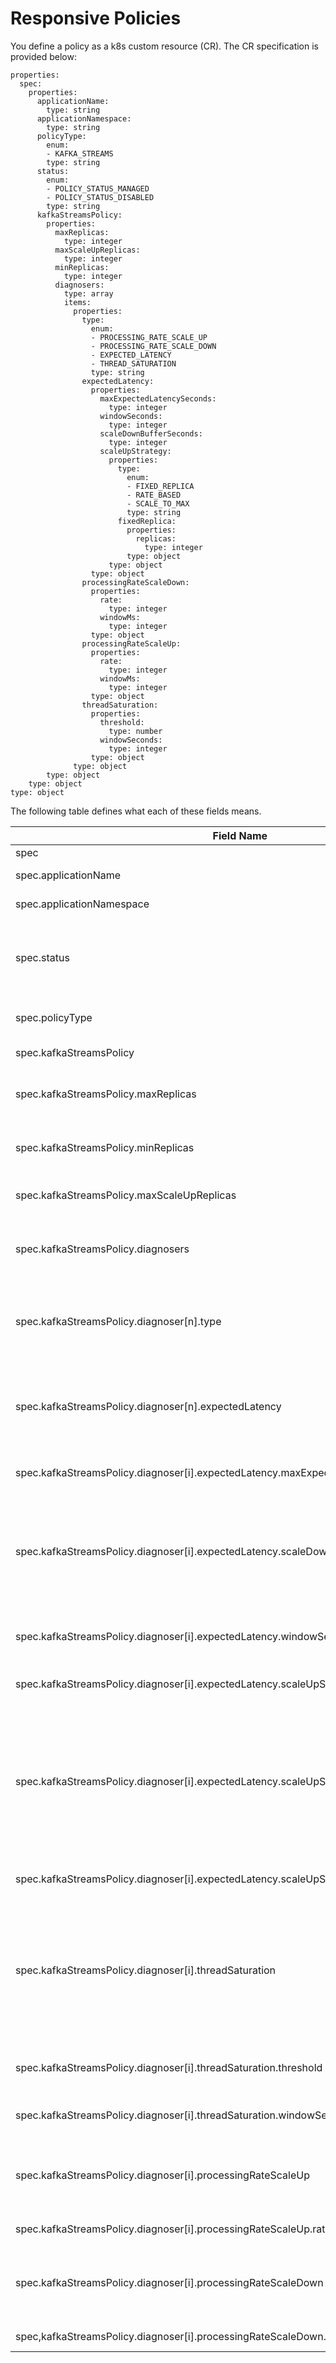# Responsive Policies

You define a policy as a k8s custom resource (CR). The CR specification is provided below:

```
properties:
  spec:
    properties:
      applicationName:
        type: string
      applicationNamespace:
        type: string
      policyType:
        enum:
        - KAFKA_STREAMS
        type: string
      status:
        enum:
        - POLICY_STATUS_MANAGED
        - POLICY_STATUS_DISABLED
        type: string
      kafkaStreamsPolicy:
        properties:
          maxReplicas:
            type: integer
          maxScaleUpReplicas:
            type: integer
          minReplicas:
            type: integer
          diagnosers:
            type: array
            items:
              properties:
                type:
                  enum:
                  - PROCESSING_RATE_SCALE_UP
                  - PROCESSING_RATE_SCALE_DOWN
                  - EXPECTED_LATENCY
                  - THREAD_SATURATION
                  type: string
                expectedLatency:
                  properties:
                    maxExpectedLatencySeconds:
                      type: integer
                    windowSeconds:
                      type: integer
                    scaleDownBufferSeconds:
                      type: integer
                    scaleUpStrategy:
                      properties:
                        type:
                          enum:
                          - FIXED_REPLICA
                          - RATE_BASED
                          - SCALE_TO_MAX
                          type: string
                        fixedReplica:
                          properties:
                            replicas:
                              type: integer
                          type: object
                      type: object
                  type: object
                processingRateScaleDown:
                  properties:
                    rate:
                      type: integer
                    windowMs:
                      type: integer
                  type: object
                processingRateScaleUp:
                  properties:
                    rate:
                      type: integer
                    windowMs:
                      type: integer
                  type: object
                threadSaturation:
                  properties:
                    threshold:
                      type: number
                    windowSeconds:
                      type: integer
                  type: object
              type: object
        type: object
    type: object
type: object
```

The following table defines what each of these fields means.

| Field Name | Description |
|------------|-------------|
| spec | The Responsive Policy specification |
| spec.applicationName | The name of your application's deployment/statefulset. |
| spec.applicationNamespace | The k8s namespace that your application is deployed into. |
| spec.status | Set to POLICY_STATUS_MANAGED to have the Operator automatically execute corrective actions. Set to POLICY_STATUS_DISABLED to have the policy evaluate but not execute actions. |
| spec.policyType | The type of application under management. Must be set to KAFKA_STREAMS. |
| spec.kafkaStreamsPolicy | Defines the policy for a Kafka Streams application. |
| spec.kafkaStreamsPolicy.maxReplicas | Specifies a constraint on the maximum number of replicas. The policy will never scale the application past this max. |
| spec.kafkaStreamsPolicy.minReplicas | Specifies a constraint on the minimum number of replicas. The policy will never scale below this min. |
| spec.kafkaStreamsPolicy.maxScaleUpReplicas | Specifies a constraint on the maximum number of replicas the policy will add in a given evaluation |
| spec.kafkaStreamsPolicy.diagnosers | A list of diagnosers that govern the policy's behaviour. Diagnosers can produce conflicting actions. In that case, the diagnoser that comes first in the list takes precedence. |
| spec.kafkaStreamsPolicy.diagnoser[n].type | Specifies the type of this diagnoser. One of PROCESSING_RATE_SCALE_UP, PROCESSING_RATE_SCALE_DOWN, EXPECTED_LATENCY, or THREAD_SATURATION. |
| spec.kafkaStreamsPolicy.diagnoser[n].expectedLatency | Specifies an Expected Latency Diagnoser. This Diagnoser specifies a goal for the expected latency for a record to be processed at a sub-topology, when enqueued at a source topic partition of that sub-topology. |
| spec.kafkaStreamsPolicy.diagnoser[i].expectedLatency.maxExpectedLatencySeconds | The max expected latency for an application to be considered healthy. |
| spec.kafkaStreamsPolicy.diagnoser[i].expectedLatency.scaleDownBufferSeconds | If the application is violating the max expected latency goal, specifies how fast the diagnoser should try to bring the application back under the target expected latency. Specifying a lower value means the diagnoser will provision more replicas to try to more quickly meet the goal.
| spec.kafkaStreamsPolicy.diagnoser[i].expectedLatency.windowSeconds | Specifies how long of a window to evaluate append and processing rates over to perform the expected latency calculation. |
| spec.kafkaStreamsPolicy.diagnoser[i].expectedLatency.scaleUpStrategy | Specifies a strategy to use to scale he application when violating the expected latency goal. |
| spec.kafkaStreamsPolicy.diagnoser[i].expectedLatency.scaleUpStrategy.type | One of FIXED_REPLICAS, SCALE_TO_MAX, or RATE_BASED. The FIXED_REPLICAS strategy will alway scale up by a configurable number of replicas. The SCALE_TO_MAX strategy will always scale up to the max possible replicas. The RATE_BASED strategy will scale up to a number of replicas that meets the append rate while bringing the application back under the target expected latency. |
| spec.kafkaStreamsPolicy.diagnoser[i].expectedLatency.scaleUpStrategy.fixedReplicas.replicas | Specifies the number of replicas to scale up by when using the FIXED_REPLICAS strategy. |
| spec.kafkaStreamsPolicy.diagnoser[i].threadSaturation | The Thread Saturation diagnoser tries to make sure that the application is making good use of the threads provisioned to process records. It does this by measuring how long each thread spends blocked waiting on new records to process vs processing records. If all the threads are spending most of their time blocked then it removes a replica. |
| spec.kafkaStreamsPolicy.diagnoser[i].threadSaturation.threshold | The threshold for blocked ratio over which to consider a thread "underutilized" and therefore removable. |
| spec.kafkaStreamsPolicy.diagnoser[i].threadSaturation.windowSeconds | Specifies how long of a window to evaluate when computing blocked time. |
| spec.kafkaStreamsPolicy.diagnoser[i].processingRateScaleUp | This diagnoser tries to ensure that all the nodes are processing fewer than some threshold of records per second. Whenever a node starts to exceed this threshold, it adds a replica. |
| spec.kafkaStreamsPolicy.diagnoser[i].processingRateScaleUp.rate | The rate over which to add a replica. |
| spec.kafkaStreamsPolicy.diagnoser[i].processingRateScaleDown | This diagnoser tries to ensure that some node is processing more than some threshold of records per second. Whenever all the nodes dip below this threshold, it removes a replica. |
| spec,kafkaStreamsPolicy.diagnoser[i].processingRateScaleDown.rate | Thre rate below which to remove a replica. |

